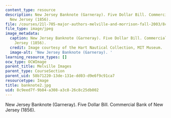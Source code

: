 ```yaml
---
content_type: resource
description: New Jersey Banknote (Garneray). Five Dollar Bill. Commercial Bank of
  New Jersey (1856).
file: /courses/21l-705-major-authors-melville-and-morrison-fall-2003/8c9eed7f9b84a308a3c826c8c25db002_banknote2.jpg
file_type: image/jpeg
image_metadata:
  caption: New Jersey Banknote (Garneray). Five Dollar Bill. Commercial Bank of New
    Jersey (1856).
  credit: Image courtesy of the Hart Nautical Collection, MIT Museum.
  image-alt: 'New Jersey Banknote (Garneray). '
learning_resource_types: []
ocw_type: OCWImage
parent_title: Melville Images
parent_type: CourseSection
parent_uid: 58b71220-13de-131e-dd03-d9e6f9c91ca7
resourcetype: Image
title: banknote2.jpg
uid: 8c9eed7f-9b84-a308-a3c8-26c8c25db002
---
```

New Jersey Banknote (Garneray). Five Dollar Bill. Commercial Bank of New Jersey (1856).

